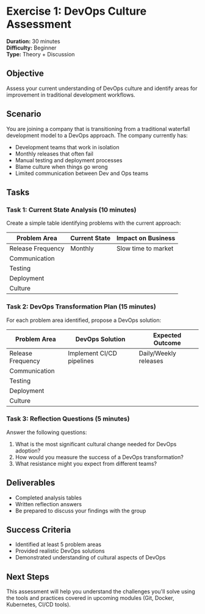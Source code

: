 # Exercise 1: DevOps Culture Assessment

**Duration:** 30 minutes  
**Difficulty:** Beginner  
**Type:** Theory + Discussion

## Objective
Assess your current understanding of DevOps culture and identify areas for improvement in traditional development workflows.

## Scenario
You are joining a company that is transitioning from a traditional waterfall development model to a DevOps approach. The company currently has:
- Development teams that work in isolation
- Monthly releases that often fail
- Manual testing and deployment processes
- Blame culture when things go wrong
- Limited communication between Dev and Ops teams

## Tasks

### Task 1: Current State Analysis (10 minutes)
Create a simple table identifying problems with the current approach:

| Problem Area | Current State | Impact on Business |
|--------------|---------------|-------------------|
| Release Frequency | Monthly | Slow time to market |
| Communication | | |
| Testing | | |
| Deployment | | |
| Culture | | |

### Task 2: DevOps Transformation Plan (15 minutes)
For each problem area identified, propose a DevOps solution:

| Problem Area | DevOps Solution | Expected Outcome |
|--------------|-----------------|------------------|
| Release Frequency | Implement CI/CD pipelines | Daily/Weekly releases |
| Communication | | |
| Testing | | |
| Deployment | | |
| Culture | | |

### Task 3: Reflection Questions (5 minutes)
Answer the following questions:

1. What is the most significant cultural change needed for DevOps adoption?
2. How would you measure the success of a DevOps transformation?
3. What resistance might you expect from different teams?

## Deliverables
- Completed analysis tables
- Written reflection answers
- Be prepared to discuss your findings with the group

## Success Criteria
- Identified at least 5 problem areas
- Provided realistic DevOps solutions
- Demonstrated understanding of cultural aspects of DevOps

## Next Steps
This assessment will help you understand the challenges you'll solve using the tools and practices covered in upcoming modules (Git, Docker, Kubernetes, CI/CD tools).
